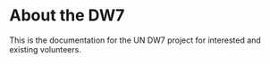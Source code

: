 # About the DW7

This is the documentation for the UN DW7 project for interested and existing volunteers.
